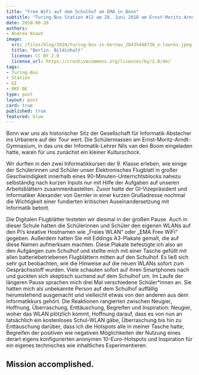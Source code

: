 ```yaml
---
title: "Free WiFi auf dem Schulhof am EMA in Bonn"
subtitle: "Turing-Bus Station #12 am 28. Juni 2018 am Ernst-Moritz-Arndt-Gymnasium Bonn (Nordrhein-Westfalen) mit 42 Schüler*innen (15-16 Jahre)"
date: 2018-06-28
authors:
- Andrea Knaut
image:
  src: /files/blog/2018/turing-bus-in-bernau_28435448738_o-lowres.jpeg
  title: "Berlin. Bildinhalt"
  license: CC BY 2.0
  license_url: https://creativecommons.org/licenses/by/2.0/de/
tags:
- Turing-Bus
- Station
- GI
- OKF DE
type: post
layout: post
card: true
published: true
featured: blue
---
```


Bonn war uns als historischer Sitz der Gesellschaft für Informatik Abstecher ins Urbanere auf der Tour wert. Die Schülermassen am Ernst-Moritz-Arndt-Gymnasium, in das uns der Informatik-Lehrer Nils van den Boom eingeladen hatte, waren für uns zunächst ein kleiner Kulturschock.

Wir durften in den zwei Informatikkursen der 9. Klasse erleben, wie einige der Schülerinnen und Schüler unser Elektronisches Flugblatt in großer Geschwindigkeit innerhalb eines 90-Minuten-Unterrichtsblocks nahezu selbständig nach kurzen Inputs nur mit Hilfe der Aufgaben auf unseren Arbeitsblättern zusammenbastelten. Zuvor hatte der GI-Vizepräsident und Informatiker Alexander von Gernler in einer kurzen Grußadresse nochmal die Wichtigkeit einer fundierten kritischen Auseinandersetzung mit Informatik betont.

Die Digitalen Flugblätter testeten wir diesmal in der großen Pause. Auch in dieser Schule hatten die Schülerinnen und Schüler den eigenen WLANs auf den Pi’s kreative Hostnamen wie „Freies WLAN“ oder „EMA Free WiFi“ gegeben. Außerdem hatten Sie mit Eddings A3-Plakate gemalt, die auf diese Namen aufmerksam machten. Diese Plakate befestigte ich also an den Aufgängen zum Schulhof und stellte mich mit einer Tasche gefüllt mit allen batteriebetriebenen Flugblättern mitten auf den Schulhof. Es ließ sich sehr gut beobachten, wie die Hinweise auf die neuen WLANs sofort zum Gesprächsstoff wurden. Viele schauten sofort auf ihren Smartphones nach und guckten sich skeptisch suchend auf dem Schulhof um. Im Laufe der längeren Pause sprachen mich drei Mal verschiedene Schüler*innen an. Sie hatten mich als unbekannte Person auf dem Schulhof auffällig herumstehend ausgemacht und vielleicht etwas von den anderen aus dem Informatikkurs gehört. Die Reaktionen rangierten zwischen Neugier, Hoffnung, Überraschung, Enttäuschung, Begreifen und Inspiration: Neugier, woher das WLAN plötzlich kommt, Hoffnung darauf, dass es von nun an tatsächlich ein kostenloses Schul-WLAN gäbe, Überraschung bis hin zu Enttäuschung darüber, dass ich die Hotspots alle in meiner Tasche hatte, Begreifen der positiven wie negativen Möglichkeiten der Nutzung eines derart eigens konfigurierten anonymen 10-Euro-Hotspots und Inspiration für ein eigenes technisches wie inhaltliches Experimentieren.

## Mission accomplished.
